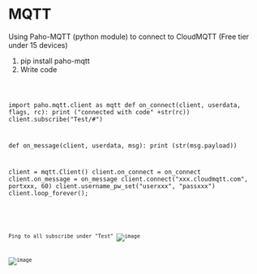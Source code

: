 # MQTT

Using Paho-MQTT (python module) to connect to CloudMQTT (Free tier under 15 devices)

1) pip install paho-mqtt
2) Write code

## <Code>
import paho.mqtt.client as mqtt
def on_connect(client, userdata, flags, rc):
   print ("connected with code" +str(rc))
   client.subscribe("Test/#")

def on_message(client, userdata, msg):
 print (str(msg.payload))
 
 client = mqtt.Client()
 client.on_connect = on_connect
 client.on_message = on_message
 client.connect("xxx.cloudmqtt.com", portxxx, 60)
 client.username_pw_set("userxxx", "passxxx")
 client.loop_forever();
## <Code>


Ping to all subscribe under "Test"
![image](https://user-images.githubusercontent.com/16419246/50311785-0518c800-046c-11e9-9394-70ba978c18a8.png)

![image](https://user-images.githubusercontent.com/16419246/50312045-b4ee3580-046c-11e9-8f7b-96d49d6d01f3.png)
